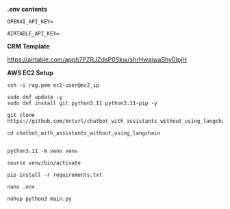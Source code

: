 **.env contents**

```
OPENAI_API_KEY=

AIRTABLE_API_KEY=
```

**CRM Template**

https://airtable.com/apph7PZRJZdsP0Skw/shrHwajwaShy0IpjH

**AWS EC2 Setup**


```
ssh -i rag.pem ec2-user@ec2_ip

sudo dnf update -y
sudo dnf install git python3.11 python3.11-pip -y

git clone https://github.com/kntvrl/chatbot_with_assistants_without_using_langchain.git

cd chatbot_with_assistants_without_using_langchain


python3.11 -m venv venv

source venv/bin/activate

pip install -r requirements.txt

nano .env

nohup python3 main.py
```

